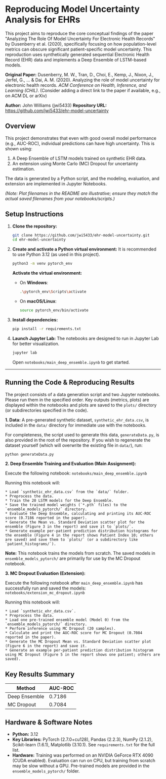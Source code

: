 # Reproducing Model Uncertainty Analysis for EHRs

This project aims to reproduce the core conceptual findings of the paper "Analyzing The Role Of Model Uncertainty For Electronic Health Records" by Dusenberry et al. (2020), specifically focusing on how population-level metrics can obscure significant patient-specific model uncertainty. This reproduction uses synthetically generated sequential Electronic Health Record (EHR) data and implements a Deep Ensemble of LSTM-based models.

**Original Paper:**
Dusenberry, M. W., Tran, D., Choi, E., Kemp, J., Nixon, J., Jerfel, G., ... & Dai, A. M. (2020). Analyzing the role of model uncertainty for electronic health records. *ACM Conference on Health, Inference, and Learning (CHIL)*. 
(Consider adding a direct link to the paper if available, e.g., on ACM DL or arXiv)

**Author:** John Williams (jwi5433)
**Repository URL:** https://github.com/jwi5433/ehr-model-uncertainty

## Overview

This project demonstrates that even with good overall model performance (e.g., AUC-ROC), individual predictions can have high uncertainty. This is shown using:
1.  A Deep Ensemble of LSTM models trained on synthetic EHR data.
2.  An extension using Monte Carlo (MC) Dropout for uncertainty estimation.

The data is generated by a Python script, and the modeling, evaluation, and extension are implemented in Jupyter Notebooks.

*(Note: Plot filenames in the README are illustrative; ensure they match the actual saved filenames from your notebooks/scripts.)*

## Setup Instructions

1. **Clone the repository:**
    ```bash
    git clone https://github.com/jwi5433/ehr-model-uncertainty.git
    cd ehr-model-uncertainty
    ```

2. **Create and activate a Python virtual environment:**
    It is recommended to use Python 3.12 (as used in this project).
    ```bash
    python3 -m venv pytorch_env 
    ```

    **Activate the virtual environment:**
    - On **Windows**:
      ```bash
      .\pytorch_env\Scripts\activate
      ```
    - On **macOS/Linux**:
      ```bash
      source pytorch_env/bin/activate
      ```

3. **Install dependencies:**
    ```bash
    pip install -r requirements.txt
    ```

4. **Launch Jupyter Lab:**
    The notebooks are designed to run in Jupyter Lab for better visualization.
    ```bash
    jupyter lab
    ```
    Open `notebooks/main_deep_ensemble.ipynb` to get started.

---

## Running the Code & Reproducing Results

The project consists of a data generation script and two Jupyter notebooks. Please run them in the specified order. Key outputs (metrics, plots) are displayed within the notebooks and plots are saved to the `plots/` directory (or subdirectories specified in the code).

**1. Data:**
   A pre-generated synthetic dataset, `synthetic_ehr_data.csv`, is included in the `data/` directory for immediate use with the notebooks.

   For completeness, the script used to generate this data, `generateData.py`, is also provided in the root of the repository. If you wish to regenerate the dataset yourself (which will overwrite the existing file in `data/`), run:
   ```bash
   python generateData.py
   ```
**2. Deep Ensemble Training and Evaluation (Main Assignment):**

   Execute the following notebook: `notebooks/main_deep_ensemble.ipynb`
   
   Running this notebook will:
   
    * Load `synthetic_ehr_data.csv` from the `data/` folder.
    * Preprocess the data.
    * Train the 20 LSTM models for the Deep Ensemble.
    * Save the trained model weights (`*.pth` files) to the `ensemble_models_pytorch/` directory.
    * Evaluate the Deep Ensemble, calculating and printing its AUC-ROC score (0.7186 reported in the paper).
    * Generate the Mean vs. Standard Deviation scatter plot for the ensemble (Figure 3 in the report) and save it to `plots/`.
    * Generate example per-patient prediction distribution histograms for the ensemble (Figure 4 in the report shows Patient Index 10; others are saved) and save them to `plots/` (or a subdirectory like `patient_histograms/`).

   **Note:** This notebook trains the models from scratch. The saved models in `ensemble_models_pytorch/` are primarily for use by the MC Dropout notebook.

**3. MC Dropout Evaluation (Extension):**

   Execute the following notebook after `main_deep_ensemble.ipynb` has successfully run and saved the models: `notebooks/extension_mc_dropout.ipynb`
   
   Running this notebook will:
   
    * Load `synthetic_ehr_data.csv`.
    * Preprocess the data.
    * Load one pre-trained ensemble model (Model 0) from the `ensemble_models_pytorch/` directory.
    * Perform inference using MC Dropout (20 samples).
    * Calculate and print the AUC-ROC score for MC Dropout (0.7084 reported in the paper).
    * Generate the MC Dropout Mean vs. Standard Deviation scatter plot (Figure 6 in the report) and save it.
    * Generate an example per-patient prediction distribution histogram using MC Dropout (Figure 5 in the report shows one patient; others are saved).

## Key Results Summary

| Method         | AUC-ROC |
|----------------|---------|
| Deep Ensemble  | 0.7186  |
| MC Dropout     | 0.7084  |


## Hardware & Software Notes

* **Python:** 3.12
* **Key Libraries:** PyTorch (2.7.0+cu128), Pandas (2.2.3), NumPy (2.1.2), Scikit-learn (1.6.1), Matplotlib (3.10.1). See `requirements.txt` for the full list.
* **Hardware:** Training was performed on an NVIDIA GeForce RTX 4090 (CUDA enabled). Evaluation can run on CPU, but training from scratch may be slow without a GPU. Pre-trained models are provided in the `ensemble_models_pytorch/` folder.
